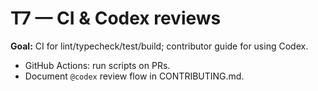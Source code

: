 # T7 — CI & Codex reviews

**Goal:** CI for lint/typecheck/test/build; contributor guide for using Codex.

- GitHub Actions: run scripts on PRs.
- Document `@codex` review flow in CONTRIBUTING.md.
